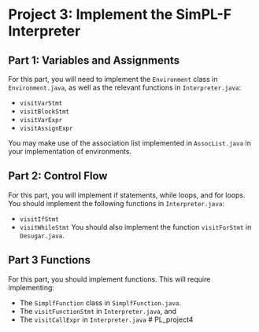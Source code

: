 # Project 3: Implement the SimPL-F Interpreter

## Part 1: Variables and Assignments

For this part, you will need to implement the `Environment` class in `Environment.java`, as well as the relevant functions in `Interpreter.java`:

- `visitVarStmt`
- `visitBlockStmt`
- `visitVarExpr`
- `visitAssignExpr`

You may make use of the association list implemented in `AssocList.java` in your implementation of environments.

## Part 2: Control Flow

For this part, you will implement if statements, while loops, and for loops. You should implement the following functions in `Interpreter.java`:

- `visitIfStmt`
- `visitWhileStmt`
  You should also implement the function `visitForStmt` in `Desugar.java`.

## Part 3 Functions

For this part, you should implement functions. This will require implementing:

- The `SimplfFunction` class in `SimplfFunction.java`.
- The `visitFunctionStmt` in `Interpreter.java`, and
- The `visitCallExpr` in `Interpreter.java`
#   P L _ p r o j e c t 4  
 